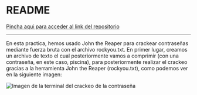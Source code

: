 # README

[Pincha aqui para acceder al link del repositorio](https://github.com/rnoguer22/Fichero_Fortificado.git)

---

En esta practica, hemos usado John the Reaper para crackear contraseñas mediante fuerza bruta con el archivo rockyou.txt. En primer lugar, creamos un archivo de texto el cual posteriormente vamos a comprimir (con una contraseña, en este caso, piscina), para posteriormente realizar el crackeo gracias a la herramienta John the Reaper (rockyou.txt), como podemos ver en la siguiente imagen:

![Imagen de la terminal del crackeo de la contraseña](https://github.com/rnoguer22/Fichero_Fortificado/edit/main/john.png)
